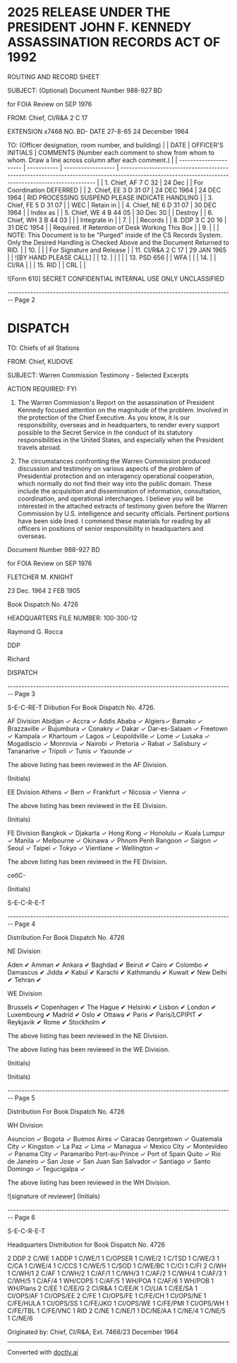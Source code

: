 # 2025 RELEASE UNDER THE PRESIDENT JOHN F. KENNEDY ASSASSINATION RECORDS ACT OF 1992

ROUTING AND RECORD SHEET

SUBJECT: (Optional) Document Number 988-927 BD

for FOIA Review on SEP 1976

FROM: Chief, CI/R&A 2 C 17

EXTENSION x7468
NO. BD-
DATE 27-8-65
24 December 1964

TO: (Officer designation, room number, and building)
|                        | DATE        | OFFICER'S INITIALS | COMMENTS (Number each comment to show from whom to whom. Draw a line across column after each comment.)                                             |
| ---------------------- | ----------- | ------------------ | --------------------------------------------------------------------------------------------------------------------------------------------------- |
| 1. Chief, AF 7 C 32    | 24 Dec      |                    | For Coordination DEFERRED                                                                                                                           |
| 2. Chief, EE 3 D 31 07 | 24 DEC 1964 | 24 DEC 1964        | RID PROCESSING SUSPEND PLEASE INDICATE HANDLING                                                                                                     |
| 3. Chief, FE 5 D 31 07 |             | WEC                | Retain in                                                                                                                                           |
| 4. Chief, NE 6 D 31 07 | 30 DEC 1964 |                    | Index as                                                                                                                                            |
| 5. Chief, WE 4 B 44 05 | 30 Dec 30   |                    | Destroy                                                                                                                                             |
| 6. Chief, WH 3 B 44 03 |             |                    | Integrate in                                                                                                                                        |
| 7.                     |             |                    | Records                                                                                                                                             |
| 8. DDP 3 C 20 16       | 31 DEC 1954 |                    | Required. If Retention of Desk Working This Box                                                                                                     |
| 9.                     |             |                    | NOTE: This Document is to be "Purged" inside of the CS Records System. Only the Desired Handling is Checked Above and the Document Returned to RID. |
| 10.                    |             |                    | For Signature and Release                                                                                                                           |
| 11. CI/R&A 2 C 17      | 29 JAN 1965 |                    | ![BY HAND PLEASE CALL]                                                                                                                              |
| 12.                    |             |                    |                                                                                                                                                     |
| 13. PSD 656            |             | WFA                |                                                                                                                                                     |
| 14.                    |             | CI/RA              |                                                                                                                                                     |
| 15. RID                |             | CRL                |                                                                                                                                                     |

![Form 610] SECRET CONFIDENTIAL INTERNAL USE ONLY UNCLASSIFIED


-------------------------------------------------------------------------------- Page 2

# DISPATCH

TO: Chiefs of all Stations

FROM: Chief, KUDOVE

SUBJECT: Warren Commission Testimony - Selected Excerpts

ACTION REQUIRED: FYI

1. The Warren Commission's Report on the assassination of President Kennedy focused attention on the magnitude of the problem. Involved in the protection of the Chief Executive. As you know, it is our responsibility, overseas and in headquarters, to render every support possible to the Secret Service in the conduct of its statutory responsibilities in the United States, and especially when the President travels abroad.

2. The circumstances confronting the Warren Commission produced discussion and testimony on various aspects of the problem of Presidential protection and on interagency operational cooperation, which normally do not find their way into the public domain. These include the acquisition and dissemination of information, consultation, coordination, and operational interchanges. I believe you will be interested in the attached extracts of testimony given before the Warren Commission by U.S. intelligence and security officials. Pertinent portions have been side lined. I commend these materials for reading by all officers in positions of senior responsibility in headquarters and overseas.

Document Number 988-927 BD

for FOIA Review on SEP 1976

FLETCHER M. KNIGHT

23 Dec. 1964 2 FEB 1905

Book Dispatch No. 4726

HEADQUARTERS FILE NUMBER: 100-300-12

Raymond G. Rocca

DDP

Richard

DISPATCH


-------------------------------------------------------------------------------- Page 3

S-E-C-RE-T
Diibution For
Book Dispatch No. 4726.

AF Division
Abidjan ✓
Accra ✓
Addis Ababa ✓
Algiers✓
Bamako ✓
Brazzaville ✓
Bujumbura ✓
Conakry ✓
Dakar ✓
Dar-es-Salaam ✓
Freetown ✓
Kampala ✓
Khartoum ✓
Lagos ✓
Leopoldville ✓
Lome ✓
Lusaka ✓
Mogadiscio ✓
Monrovia ✓
Nairobi ✓
Pretoria ✓
Rabat ✓
Salisbury ✓
Tananarive ✓
Tripoli ✓
Tunis ✓
Yaounde ✓


The above listing has been
reviewed in the AF Division.


(Initials)

EE Division
Athens ✓
Bern ✓
Frankfurt ✓
Nicosia ✓
Vienna ✓



The above listing has been
reviewed in the EE Division.


(Initials)

FE Division
Bangkok ✓
Djakarta ✓
Hong Kong ✓
Honolulu ✓
Kuala Lumpur ✓
Manila ✓
Melbourne ✓
Okinawa ✓
Phnom Penh
Rangoon ✓
Saigon ✓
Seoul ✓
Taipei ✓
Tokyo ✓
Vientiane ✓
Wellington ✓


The above listing has been
reviewed in the FE Division.

себС-

(Initials)

S-E-C-R-E-T


-------------------------------------------------------------------------------- Page 4

Distribution For
Book Dispatch No. 4726

NE Division

Aden ✔
Amman ✔
Ankara ✔
Baghdad ✔
Beirut ✔
Cairo ✔
Colombo ✔
Damascus ✔
Jidda ✔
Kabul ✔
Karachi ✔
Kathmandu ✔
Kuwait ✔
New Delhi ✔
Tehran ✔

WE Division

Brussels ✔
Copenhagen ✔
The Hague ✔
Helsinki ✔
Lisbon ✔
London ✔
Luxembourg ✔
Madrid ✔
Oslo ✔
Ottawa ✔
Paris ✔
Paris/LCPIPIT ✔
Reykjavik ✔
Rome ✔
Stockholm ✔

The above listing has been
reviewed in the NE Division.

The above listing has been
reviewed in the WE Division.

(Initials)

(Initials)


-------------------------------------------------------------------------------- Page 5

Distribution For
Book Dispatch No. 4726

WH Division

Asuncion ✓
Bogota ✓
Buenos Aires ✓
Caracas
Georgetown ✓
Guatemala City ✓
Kingston ✓
La Paz ✓
Lima ✓
Managua ✓
Mexico City ✓
Montevideo ✓
Panama City ✓
Paramaribo
Port-au-Prince ✓
Port of Spain
Quito ✓
Rio de Janeiro ✓
San Jose ✓
San Juan
San Salvador ✓
Santiago ✓
Santo Domingo ✓
Tegucigalpa ✓

The above listing has been
reviewed in the WH Division.

![signature of reviewer]
(Initials)


-------------------------------------------------------------------------------- Page 6

S-E-C-R-E-T

Headquarters Distribution for
Book Dispatch No. 4726

2 DDP 2 C/WE
1 ADDP 1 C/WE/1
1 C/OPSER 1 C/WE/2
1 C/TSD 1 C/WE/3
1 C/CA 1 C/WE/4
1 C/CCS 1 C/WE/5
1 C/SOD 1 C/WE/BC
1 C/CI
1 C/FI 2 C/WH
1 C/WH/1
2 C/AF 1 C/WH/2
1 C/AF/1 1 C/WH/3
1 C/AF/2 1 C/WH/4
1 C/AF/3 1 C/WH/5
1 C/AF/4 1 WH/COPS
1 C/AF/5 1 WH/POA
1 C/AF/6 1 WH/POB
1 WH/Plans
2 C/EE
1 C/EE/G 2 CI/R&A
1 C/EE/K 1 CI/LIA
1 C/EE/SA 1 CI/OPS/AF
1 CI/OPS/EE
2 C/FE 1 CI/OPS/FE
1 C/FE/CH 1 CI/OPS/NE
1 C/FE/HULA 1 CI/OPS/SS
1 C/FE/JKO 1 CI/OPS/WE
1 C/FE/PMI 1 CI/OPS/WH
1 C/FE/TBL
1 C/FE/VNC
1 RID
2 C/NE
1 C/NE/1
1 DC/NE/AA
1 C/NE/4
1 C/NE/5
1 C/NE/6

Originated by: Chief, CI/R&A, Ext. 7468/23 December 1964


---
Converted with [doctly.ai](https://doctly.ai)